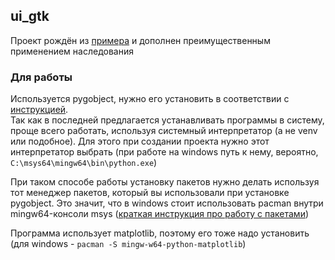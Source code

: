 ## ui_gtk
Проект рождён из [примера](https://matplotlib.org/stable/gallery/user_interfaces/embedding_in_gtk4_sgskip.html) и 
дополнен преимущественным применением наследования

### Для работы
Используется pygobject, нужно его установить в соответствии с [инструкцией](https://pygobject.readthedocs.io/en/latest/getting_started.html).  
Так как в последней предлагается устанавливать программы в систему, проще всего работать, используя системный 
интерпретатор (а не venv или подобное). Для этого при создании проекта нужно этот интерпретатор выбрать (при работе
на windows путь к нему, вероятно, `C:\msys64\mingw64\bin\python.exe`)

При таком способе работы установку пакетов нужно делать используя тот менеджер пакетов, который вы использовали при 
установке pygobject. Это значит, что в windows стоит использовать pacman внутри mingw64-консоли msys ([краткая 
инструкция про работу с пакетами](https://www.msys2.org/docs/package-management/))  

Программа использует matplotlib, поэтому его тоже надо установить (для windows - `pacman -S mingw-w64-python-matplotlib`)
